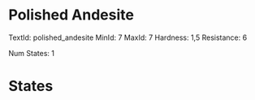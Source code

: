 # Polished Andesite
TextId: polished_andesite
MinId: 7
MaxId: 7
Hardness: 1,5
Resistance: 6

Num States: 1
# States
```

```